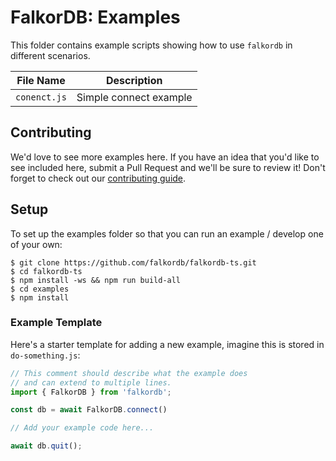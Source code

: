 # FalkorDB: Examples

This folder contains example scripts showing how to use `falkordb` in different scenarios.

| File Name                      | Description  |
|--------------------------------|-----------------------------------------------------------------|
| `conenct.js`                   | Simple connect example                                                   |

## Contributing

We'd love to see more examples here. If you have an idea that you'd like to see included here, submit a Pull Request and we'll be sure to review it! Don't forget to check out our [contributing guide](../CONTRIBUTING.md).

## Setup

To set up the examples folder so that you can run an example / develop one of your own:

```
$ git clone https://github.com/falkordb/falkordb-ts.git
$ cd falkordb-ts
$ npm install -ws && npm run build-all
$ cd examples
$ npm install
```

### Example Template

Here's a starter template for adding a new example, imagine this is stored in `do-something.js`:

```javascript
// This comment should describe what the example does
// and can extend to multiple lines.
import { FalkorDB } from 'falkordb';

const db = await FalkorDB.connect()

// Add your example code here...

await db.quit();
```